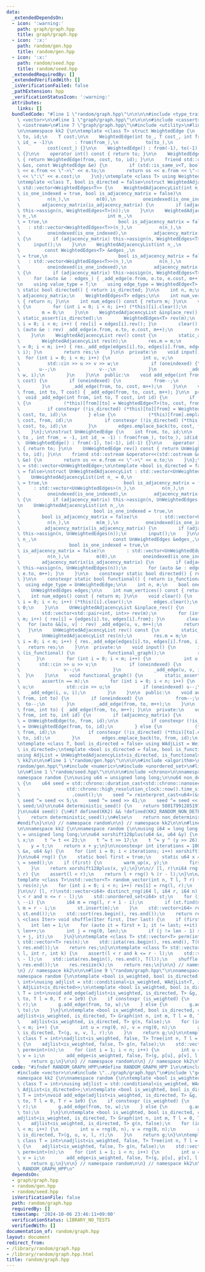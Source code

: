 ```yaml
---
data:
  _extendedDependsOn:
  - icon: ':warning:'
    path: graph/graph.hpp
    title: graph/graph.hpp
  - icon: ':x:'
    path: random/gen.hpp
    title: random/gen.hpp
  - icon: ':x:'
    path: random/seed.hpp
    title: random/seed.hpp
  _extendedRequiredBy: []
  _extendedVerifiedWith: []
  _isVerificationFailed: false
  _pathExtension: hpp
  _verificationStatusIcon: ':warning:'
  attributes:
    links: []
  bundledCode: "#line 1 \"random/graph.hpp\"\n\n\n\n#include <type_traits>\n#include\
    \ <vector>\n\n#line 1 \"graph/graph.hpp\"\n\n\n\n#include <cassert>\n#include\
    \ <iostream>\n#line 7 \"graph/graph.hpp\"\n#include <utility>\n#line 9 \"graph/graph.hpp\"\
    \n\nnamespace kk2 {\n\ntemplate <class T> struct WeightedEdge {\n    int from,\
    \ to, id;\n    T cost;\n\n    WeightedEdge(int to_, T cost_, int from_ = -1, int\
    \ id_ = -1)\n        : from(from_),\n          to(to_),\n          id(id_),\n\
    \          cost(cost_) {}\n\n    WeightedEdge() : from(-1), to(-1), id(-1), cost(0)\
    \ {}\n\n    operator int() const { return to; }\n\n    WeightedEdge rev() const\
    \ { return WeightedEdge(from, cost, to, id); }\n\n    friend std::ostream &operator<<(std::ostream\
    \ &os, const WeightedEdge &e) {\n        if (std::is_same_v<T, bool>) return os\
    \ << e.from << \"->\" << e.to;\n        return os << e.from << \"->\" << e.to\
    \ << \":\" << e.cost;\n    }\n};\ntemplate <class T> using WeightedEdges = std::vector<WeightedEdge<T>>;\n\
    \ntemplate <class T, bool is_directed = false>\nstruct WeightedAdjacencyList :\
    \ std::vector<WeightedEdges<T>> {\n    WeightedAdjacencyList(int n_ = 0, bool\
    \ is_one_indexed = true, bool is_adjacency_matrix = false)\n        : std::vector<WeightedEdges<T>>(n_),\n\
    \          n(n_),\n          m(0),\n          oneindexed(is_one_indexed),\n  \
    \        adjacency_matrix(is_adjacency_matrix) {\n        if (adjacency_matrix)\
    \ this->assign(n, WeightedEdges<T>(n));\n    }\n\n    WeightedAdjacencyList(int\
    \ n_,\n                          int m_,\n                          bool is_one_indexed\
    \ = true,\n                          bool is_adjacency_matrix = false)\n     \
    \   : std::vector<WeightedEdges<T>>(n_),\n          n(n_),\n          m(m_),\n\
    \          oneindexed(is_one_indexed),\n          adjacency_matrix(is_adjacency_matrix)\
    \ {\n        if (adjacency_matrix) this->assign(n, WeightedEdges<T>(n));\n   \
    \     input();\n    }\n\n    WeightedAdjacencyList(int n_,\n                 \
    \         const WeightedEdges<T> &edges_,\n                          bool is_one_indexed\
    \ = true,\n                          bool is_adjacency_matrix = false)\n     \
    \   : std::vector<WeightedEdges<T>>(n_),\n          n(n_),\n          m(0),\n\
    \          oneindexed(is_one_indexed),\n          adjacency_matrix(is_adjacency_matrix)\
    \ {\n        if (adjacency_matrix) this->assign(n, WeightedEdges<T>(n));\n   \
    \     for (auto &e : edges_) { _add_edge(e.from, e.to, e.cost, m++); }\n    }\n\
    \n    using value_type = T;\n    using edge_type = WeightedEdge<T>;\n\n    constexpr\
    \ static bool directed() { return is_directed; }\n\n    int n, m;\n    bool oneindexed,\
    \ adjacency_matrix;\n    WeightedEdges<T> edges;\n\n    int num_vertices() const\
    \ { return n; }\n\n    int num_edges() const { return m; }\n\n    void clear()\
    \ {\n        for (int i = 0; i < n; i++) (*this)[i].clear();\n        edges.clear();\n\
    \        m = 0;\n    }\n\n    WeightedAdjacencyList &inplace_rev() {\n       \
    \ static_assert(is_directed);\n        WeightedEdges<T> rev(m);\n        for (int\
    \ i = 0; i < m; i++) { rev[i] = edges[i].rev(); }\n        clear();\n        for\
    \ (auto &e : rev) _add_edge(e.from, e.to, e.cost, m++);\n        return *this;\n\
    \    }\n\n    WeightedAdjacencyList rev() const {\n        static_assert(is_directed);\n\
    \        WeightedAdjacencyList res(n);\n        res.m = m;\n        for (int i\
    \ = 0; i < m; i++) { res._add_edge(edges[i].to, edges[i].from, edges[i].cost,\
    \ i); }\n        return res;\n    }\n\n  private:\n    void input() {\n      \
    \  for (int i = 0; i < m; i++) {\n            int u, v;\n            T w;\n  \
    \          std::cin >> u >> v >> w;\n            if (oneindexed) {\n         \
    \       u--;\n                v--;\n            }\n            _add_edge(u, v,\
    \ w, i);\n        }\n    }\n\n  public:\n    void add_edge(int from, int to, T\
    \ cost) {\n        if (oneindexed) {\n            from--;\n            to--;\n\
    \        }\n        _add_edge(from, to, cost, m++);\n    }\n\n    void add_edge_naive(int\
    \ from, int to, T cost) { _add_edge(from, to, cost, m++); }\n\n  private:\n  \
    \  void _add_edge(int from, int to, T cost, int id) {\n        if (adjacency_matrix)\
    \ {\n            (*this)[from][to] = WeightedEdge<T>(to, cost, from, id);\n  \
    \          if constexpr (!is_directed) (*this)[to][from] = WeightedEdge<T>(from,\
    \ cost, to, id);\n        } else {\n            (*this)[from].emplace_back(to,\
    \ cost, from, id);\n            if constexpr (!is_directed) (*this)[to].emplace_back(from,\
    \ cost, to, id);\n        }\n        edges.emplace_back(to, cost, from, id);\n\
    \    }\n};\n\nstruct UnWeightedEdge {\n    int from, to, id;\n\n    UnWeightedEdge(int\
    \ to_, int from_ = -1, int id_ = -1) : from(from_), to(to_), id(id_) {}\n\n  \
    \  UnWeightedEdge() : from(-1), to(-1), id(-1) {}\n\n    operator int() const\
    \ { return to; }\n\n    UnWeightedEdge rev() const { return UnWeightedEdge(from,\
    \ to, id); }\n\n    friend std::ostream &operator<<(std::ostream &os, const UnWeightedEdge\
    \ &e) {\n        return os << e.from << \"->\" << e.to;\n    }\n};\n\nusing UnWeightedEdges\
    \ = std::vector<UnWeightedEdge>;\n\ntemplate <bool is_directed = false, bool is_functional\
    \ = false>\nstruct UnWeightedAdjacencyList : std::vector<UnWeightedEdges> {\n\
    \    UnWeightedAdjacencyList(int n_ = 0,\n                            bool is_one_indexed\
    \ = true,\n                            bool is_adjacency_matrix = false)\n   \
    \     : std::vector<UnWeightedEdges>(n_),\n          n(n_),\n          m(0),\n\
    \          oneindexed(is_one_indexed),\n          adjacency_matrix(is_adjacency_matrix)\
    \ {\n        if (adjacency_matrix) this->assign(n, UnWeightedEdges(n));\n    }\n\
    \n    UnWeightedAdjacencyList(int n_,\n                            int m_,\n \
    \                           bool is_one_indexed = true,\n                    \
    \        bool is_adjacency_matrix = false)\n        : std::vector<UnWeightedEdges>(n_),\n\
    \          n(n_),\n          m(m_),\n          oneindexed(is_one_indexed),\n \
    \         adjacency_matrix(is_adjacency_matrix) {\n        if (adjacency_matrix)\
    \ this->assign(n, UnWeightedEdges(n));\n        input();\n    }\n\n    UnWeightedAdjacencyList(int\
    \ n_,\n                            const UnWeightedEdges &edges_,\n          \
    \                  bool is_one_indexed = true,\n                            bool\
    \ is_adjacency_matrix = false)\n        : std::vector<UnWeightedEdges>(n_),\n\
    \          n(n_),\n          m(0),\n          oneindexed(is_one_indexed),\n  \
    \        adjacency_matrix(is_adjacency_matrix) {\n        if (adjacency_matrix)\
    \ this->assign(n, UnWeightedEdges(n));\n        for (auto &e : edges_) { _add_edge(e.from,\
    \ e.to, m++); }\n    }\n\n    constexpr static bool directed() { return is_directed;\
    \ }\n\n    constexpr static bool functional() { return is_functional; }\n\n  \
    \  using edge_type = UnWeightedEdge;\n\n    int n, m;\n    bool oneindexed, adjacency_matrix;\n\
    \    UnWeightedEdges edges;\n\n    int num_vertices() const { return n; }\n\n\
    \    int num_edges() const { return m; }\n\n    void clear() {\n        for (int\
    \ i = 0; i < n; i++) (*this)[i].clear();\n        edges.clear();\n        m =\
    \ 0;\n    }\n\n    UnWeightedAdjacencyList &inplace_rev() {\n        static_assert(is_directed);\n\
    \        std::vector<std::pair<int, int>> rev(m);\n        for (int i = 0; i <\
    \ m; i++) { rev[i] = {edges[i].to, edges[i].from}; }\n        clear();\n     \
    \   for (auto &&[u, v] : rev) _add_edge(u, v, m++);\n        return *this;\n \
    \   }\n\n    UnWeightedAdjacencyList rev() const {\n        static_assert(is_directed);\n\
    \        UnWeightedAdjacencyList res(n);\n        res.m = m;\n        for (int\
    \ i = 0; i < m; i++) { res._add_edge(edges[i].to, edges[i].from, i); }\n     \
    \   return res;\n    }\n\n  private:\n    void input() {\n        if constexpr\
    \ (is_functional) {\n            functional_graph();\n            return;\n  \
    \      }\n        for (int i = 0; i < m; i++) {\n            int u, v;\n     \
    \       std::cin >> u >> v;\n            if (oneindexed) {\n                u--;\n\
    \                v--;\n            }\n            _add_edge(u, v, i);\n      \
    \  }\n    }\n\n    void functional_graph() {\n        static_assert(is_directed);\n\
    \        assert(n == m);\n        for (int i = 0; i < n; i++) {\n            int\
    \ u;\n            std::cin >> u;\n            if (oneindexed) u--;\n         \
    \   _add_edge(i, u, i);\n        }\n    }\n\n  public:\n    void add_edge(int\
    \ from, int to) {\n        if (oneindexed) {\n            from--;\n          \
    \  to--;\n        }\n        _add_edge(from, to, m++);\n    }\n\n    void add_edge_naive(int\
    \ from, int to) { _add_edge(from, to, m++); }\n\n  private:\n    void _add_edge(int\
    \ from, int to, int id) {\n        if (adjacency_matrix) {\n            (*this)[from][to]\
    \ = UnWeightedEdge(to, from, id);\n\n            if constexpr (!is_directed) (*this)[to][from]\
    \ = UnWeightedEdge(from, to, id);\n        } else {\n            (*this)[from].emplace_back(to,\
    \ from, id);\n            if constexpr (!is_directed) (*this)[to].emplace_back(from,\
    \ to, id);\n        }\n        edges.emplace_back(to, from, id);\n    }\n};\n\n\
    \ntemplate <class T, bool is_directed = false> using WAdjList = WeightedAdjacencyList<T,\
    \ is_directed>;\ntemplate <bool is_directed = false, bool is_functional = false>\n\
    using AdjList = UnWeightedAdjacencyList<is_directed, is_functional>;\n\n} // namespace\
    \ kk2\n\n\n#line 1 \"random/gen.hpp\"\n\n\n\n#include <algorithm>\n#line 6 \"\
    random/gen.hpp\"\n#include <numeric>\n#include <unordered_set>\n#line 9 \"random/gen.hpp\"\
    \n\n#line 1 \"random/seed.hpp\"\n\n\n\n#include <chrono>\n\nnamespace kk2 {\n\n\
    namespace random {\n\nusing u64 = unsigned long long;\n\nu64 non_deterministic_seed()\
    \ {\n    u64 seed = std::chrono::duration_cast<std::chrono::nanoseconds>(\n  \
    \                 std::chrono::high_resolution_clock::now().time_since_epoch())\n\
    \                   .count();\n    seed ^= reinterpret_cast<u64>(&seed);\n   \
    \ seed ^= seed << 5;\n    seed ^= seed >> 41;\n    seed ^= seed << 20;\n    return\
    \ seed;\n}\n\nu64 deterministic_seed() {\n    return 5801799128519729247ull;\n\
    }\n\nu64 seed() {\n#if defined(KK2) && !defined(KK2_RANDOM_NON_DETERMINISTIC)\n\
    \    return deterministic_seed();\n#else\n    return non_deterministic_seed();\n\
    #endif\n}\n\n} // namespace random\n\n} // namespace kk2\n\n\n#line 11 \"random/gen.hpp\"\
    \n\nnamespace kk2 {\n\nnamespace random {\n\nusing i64 = long long;\nusing u64\
    \ = unsigned long long;\n\nu64 xorshift128plus(u64 &x, u64 &y) {\n    u64 t =\
    \ x;\n    t ^= t << 23;\n    t ^= t >> 17;\n    t ^= y ^ (y >> 26);\n    x = y;\n\
    \    y = t;\n    return x + y;\n}\n\nconstexpr int iterations = 100;\n\nvoid warm_up(u64\
    \ &x, u64 &y) {\n    for (int i = 0; i < iterations; i++) xorshift128plus(x, y);\n\
    }\n\nu64 rng() {\n    static bool first = true;\n    static u64 x = seed(), y\
    \ = seed();\n    if (first) {\n        warm_up(x, y);\n        first = false;\n\
    \    }\n    return xorshift128plus(x, y);\n}\n\n// [l, r)\ni64 rng(i64 l, i64\
    \ r) {\n    assert(l < r);\n    return l + rng() % (r - l);\n}\n\n// [l, r)\n\
    template <class T>\nstd::vector<T> random_vector(int n, T l, T r) {\n    std::vector<T>\
    \ res(n);\n    for (int i = 0; i < n; i++) res[i] = rng(l, r);\n    return res;\n\
    }\n\n// [l, r)\nstd::vector<i64> distinct_rng(i64 l, i64 r, i64 n) {\n    assert(l\
    \ < r and n <= r - l);\n    std::unordered_set<i64> st;\n    for (i64 i = n; i;\
    \ --i) {\n        i64 m = rng(l, r + 1 - i);\n        if (st.find(m) != st.end())\
    \ m = r - i;\n        st.insert(m);\n    }\n    std::vector<i64> res(st.begin(),\
    \ st.end());\n    std::sort(res.begin(), res.end());\n    return res;\n}\n\ntemplate\
    \ <class Iter> void shuffle(Iter first, Iter last) {\n    if (first == last) return;\n\
    \    int len = 1;\n    for (auto it = first + 1; it != last; ++it) {\n       \
    \ len++;\n        int j = rng(0, len);\n        if (j != len - 1) std::iter_swap(first\
    \ + j, it);\n    }\n}\n\ntemplate <class T> std::vector<T> perm(int n) {\n   \
    \ std::vector<T> res(n);\n    std::iota(res.begin(), res.end(), T(0));\n    shuffle(res.begin(),\
    \ res.end());\n    return res;\n}\n\ntemplate <class T> std::vector<T> choices(int\
    \ l, int r, int k) {\n    assert(l < r and k <= r - l);\n    std::vector<T> res(r\
    \ - l);\n    std::iota(res.begin(), res.end(), T(l));\n    shuffle(res.begin(),\
    \ res.end());\n    res.resize(k);\n    return res;\n}\n\n} // namespace random\n\
    \n} // namespace kk2\n\n\n#line 9 \"random/graph.hpp\"\n\nnamespace kk2 {\n\n\
    namespace random {\n\ntemplate <bool is_weighted, bool is_directed, class T =\
    \ int>\nusing adjlist = std::conditional<is_weighted, WAdjList<T, is_directed>,\
    \ AdjList<is_directed>>;\n\ntemplate <bool is_weighted, bool is_directed, class\
    \ T = int>\nvoid add_edge(adjlist<is_weighted, is_directed, T> &g, int from, int\
    \ to, T l = 0, T r = 1e9) {\n    if constexpr (is_weighted) {\n        T w = rng(l,\
    \ r);\n        g.add_edge(from, to, w);\n    } else {\n        g.add_edge(from,\
    \ to);\n    }\n}\n\ntemplate <bool is_weighted, bool is_directed, class T = int>\n\
    adjlist<is_weighted, is_directed, T> Graph(int n, int m, T l = 0, T r = 1e9) {\n\
    \    adjlist<is_weighted, is_directed, T> g(n, false);\n    for (int i = 0; i\
    \ < m; i++) {\n        int u = rng(0, n), v = rng(0, n);\n        add_edge<is_weighted,\
    \ is_directed, T>(g, u, v, l, r);\n    }\n    return g;\n}\n\ntemplate <bool is_weighted,\
    \ class T = int>\nadjlist<is_weighted, false, T> Tree(int n, T l = 0, T r = 1e9)\
    \ {\n    adjlist<is_weighted, false, T> g(n, false);\n    std::vector<int> p =\
    \ perm<int>(n);\n    for (int i = 1; i < n; i++) {\n        int u = rng(0, i),\
    \ v = i;\n        add_edge<is_weighted, false, T>(g, p[u], p[v], l, r);\n    }\n\
    \    return g;\n}\n\n} // namespace random\n\n} // namespace kk2\n\n\n"
  code: "#ifndef RANDOM_GRAPH_HPP\n#define RANDOM_GRAPH_HPP 1\n\n#include <type_traits>\n\
    #include <vector>\n\n#include \"../graph/graph.hpp\"\n#include \"gen.hpp\"\n\n\
    namespace kk2 {\n\nnamespace random {\n\ntemplate <bool is_weighted, bool is_directed,\
    \ class T = int>\nusing adjlist = std::conditional<is_weighted, WAdjList<T, is_directed>,\
    \ AdjList<is_directed>>;\n\ntemplate <bool is_weighted, bool is_directed, class\
    \ T = int>\nvoid add_edge(adjlist<is_weighted, is_directed, T> &g, int from, int\
    \ to, T l = 0, T r = 1e9) {\n    if constexpr (is_weighted) {\n        T w = rng(l,\
    \ r);\n        g.add_edge(from, to, w);\n    } else {\n        g.add_edge(from,\
    \ to);\n    }\n}\n\ntemplate <bool is_weighted, bool is_directed, class T = int>\n\
    adjlist<is_weighted, is_directed, T> Graph(int n, int m, T l = 0, T r = 1e9) {\n\
    \    adjlist<is_weighted, is_directed, T> g(n, false);\n    for (int i = 0; i\
    \ < m; i++) {\n        int u = rng(0, n), v = rng(0, n);\n        add_edge<is_weighted,\
    \ is_directed, T>(g, u, v, l, r);\n    }\n    return g;\n}\n\ntemplate <bool is_weighted,\
    \ class T = int>\nadjlist<is_weighted, false, T> Tree(int n, T l = 0, T r = 1e9)\
    \ {\n    adjlist<is_weighted, false, T> g(n, false);\n    std::vector<int> p =\
    \ perm<int>(n);\n    for (int i = 1; i < n; i++) {\n        int u = rng(0, i),\
    \ v = i;\n        add_edge<is_weighted, false, T>(g, p[u], p[v], l, r);\n    }\n\
    \    return g;\n}\n\n} // namespace random\n\n} // namespace kk2\n\n#endif //\
    \ RANDOM_GRAPH_HPP\n"
  dependsOn:
  - graph/graph.hpp
  - random/gen.hpp
  - random/seed.hpp
  isVerificationFile: false
  path: random/graph.hpp
  requiredBy: []
  timestamp: '2024-10-06 23:46:11+09:00'
  verificationStatus: LIBRARY_NO_TESTS
  verifiedWith: []
documentation_of: random/graph.hpp
layout: document
redirect_from:
- /library/random/graph.hpp
- /library/random/graph.hpp.html
title: random/graph.hpp
---
```

